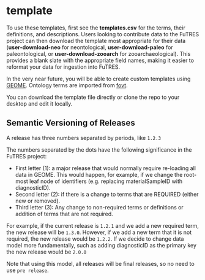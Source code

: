 # template
To use these templates, first see the **templates.csv** for the terms, their definitions, and descriptions. Users looking to contribute data to the FuTRES project can then download the template most appropriate for their data (**user-download-neo** for neontological, **user-download-paleo** for paleontological, or **user-download-zooarch** for zooarchaeological). This provides a blank slate with the appropriate field names, making it easier to reformat your data for ingestion into FuTRES.

In the very near future, you will be able to create custom templates using <a href="https://geome-db.org/workbench/template"> GEOME</a>. 
Ontology terms are imported from <a href="http://www.obofoundry.org/ontology/fovt.html">fovt</a>.

You can download the template file directly or clone the repo to your desktop and edit it locally.

## Semantic Versioning of Releases
A release has three numbers separated by periods, like ```1.2.3```

The numbers separated by the dots have the following significance in the FuTRES project:

 * First letter (1): a major release that would normally require re-loading all data in GEOME.  This would happen, for example, if we change the root-most leaf node of identifiers (e.g. replacing materialSampleID with diagnosticID).
 * Second letter (2): if there is a change to terms that are REQUIRED (either new or removed).
 * Third letter (3): Any change to non-required terms or definitions or addition of terms that are not required.

For example, if the current release is ```1.2.1``` and we add a new required term, the new release will be ```1.3.0```.  However, if we add a new term that it is not required, the new release would be ```1.2.2```.  If we decide to change data model more fundamentally, such as adding diagnosticID as the primary key the new release would be ```2.0.0```

Note that using this model, all releases will be final releases, so no need to use ```pre release```.  
 
